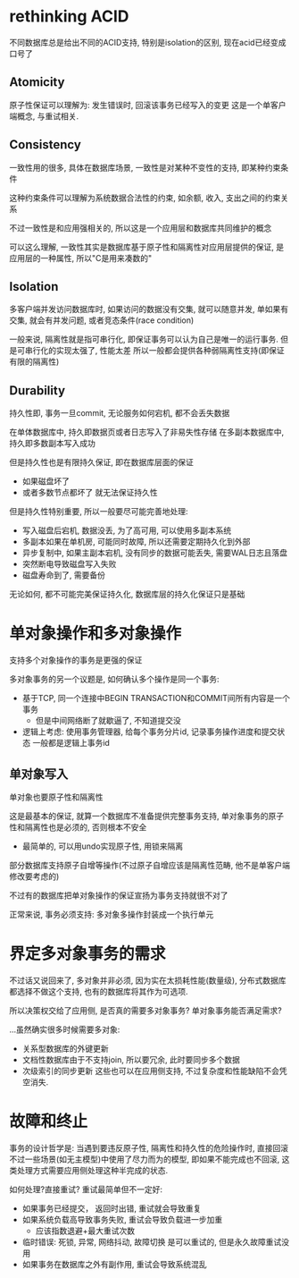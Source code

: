 # rethinking ACID

不同数据库总是给出不同的ACID支持, 特别是isolation的区别, 现在acid已经变成口号了
## Atomicity

原子性保证可以理解为: 发生错误时, 回滚该事务已经写入的变更
这是一个单客户端概念, 与重试相关.

## Consistency

一致性用的很多, 具体在数据库场景, 一致性是对某种不变性的支持, 即某种约束条件

这种约束条件可以理解为系统数据合法性的约束, 如余额, 收入, 支出之间的约束关系

不过一致性是和应用强相关的, 所以这是一个应用层和数据库共同维护的概念

可以这么理解, 一致性其实是数据库基于原子性和隔离性对应用层提供的保证, 是应用层的一种属性, 所以"C是用来凑数的"

## Isolation

多客户端并发访问数据库时, 如果访问的数据没有交集, 就可以随意并发, 单如果有交集, 就会有并发问题, 或者竞态条件(race condition)

一般来说, 隔离性就是指可串行化, 即保证事务可以认为自己是唯一的运行事务.
但是可串行化的实现太强了, 性能太差
所以一般都会提供各种弱隔离性支持(即保证有限的隔离性)

## Durability

持久性即, 事务一旦commit, 无论服务如何宕机, 都不会丢失数据

在单体数据库中, 持久即数据页或者日志写入了非易失性存储
在多副本数据库中, 持久即多数副本写入成功

但是持久性也是有限持久保证, 即在数据库层面的保证
- 如果磁盘坏了
- 或者多数节点都坏了
就无法保证持久性

但是持久性特别重要, 所以一般要尽可能完善地处理:
- 写入磁盘后宕机, 数据没丢, 为了高可用, 可以使用多副本系统
- 多副本如果在单机房, 可能同时故障, 所以还需要定期持久化到外部
- 异步复制中, 如果主副本宕机, 没有同步的数据可能丢失, 需要WAL日志且落盘
- 突然断电导致磁盘写入失败
- 磁盘寿命到了, 需要备份

无论如何, 都不可能完美保证持久化, 数据库层的持久化保证只是基础

# 单对象操作和多对象操作

支持多个对象操作的事务是更强的保证

多对象事务的另一个议题是, 如何确认多个操作是同一个事务:
- 基于TCP, 同一个连接中BEGIN TRANSACTION和COMMIT间所有内容是一个事务
	- 但是中间网络断了就歇逼了, 不知道提交没
- 逻辑上考虑: 使用事务管理器, 给每个事务分片id, 记录事务操作进度和提交状态
一般都是逻辑上事务id

## 单对象写入

单对象也要原子性和隔离性

这是最基本的保证, 就算一个数据库不准备提供完整事务支持, 单对象事务的原子性和隔离性也是必须的, 否则根本不安全
- 最简单的, 可以用undo实现原子性, 用锁来隔离

部分数据库支持原子自增等操作(不过原子自增应该是隔离性范畴, 他不是单客户端修改要考虑的)

不过有的数据库把单对象操作的保证宣扬为事务支持就很不对了

正常来说, 事务必须支持: 多对象多操作封装成一个执行单元

# 界定多对象事务的需求

不过话又说回来了, 多对象并非必须, 因为实在太损耗性能(数量级), 分布式数据库都选择不做这个支持, 也有的数据库将其作为可选项.

所以决策权交给了应用侧, 是否真的需要多对象事务? 单对象事务能否满足需求?

...虽然确实很多时候需要多对象:
- 关系型数据库的外键更新
- 文档性数据库由于不支持join, 所以要冗余, 此时要同步多个数据
- 次级索引的同步更新
这些也可以在应用侧支持, 不过复杂度和性能缺陷不会凭空消失.

# 故障和终止

事务的设计哲学是: 当遇到要违反原子性, 隔离性和持久性的危险操作时, 直接回滚
不过一些场景(如无主模型)中使用了尽力而为的模型, 即如果不能完成也不回滚, 这类处理方式需要应用侧处理这种半完成的状态.

如何处理?直接重试?
重试最简单但不一定好:
- 如果事务已经提交， 返回时出错, 重试就会导致重复
- 如果系统负载高导致事务失败, 重试会导致负载进一步加重
	- 应该指数退避+最大重试次数
- 临时错误: 死锁, 异常, 网络抖动, 故障切换 是可以重试的, 但是永久故障重试没用
- 如果事务在数据库之外有副作用, 重试会导致系统混乱
